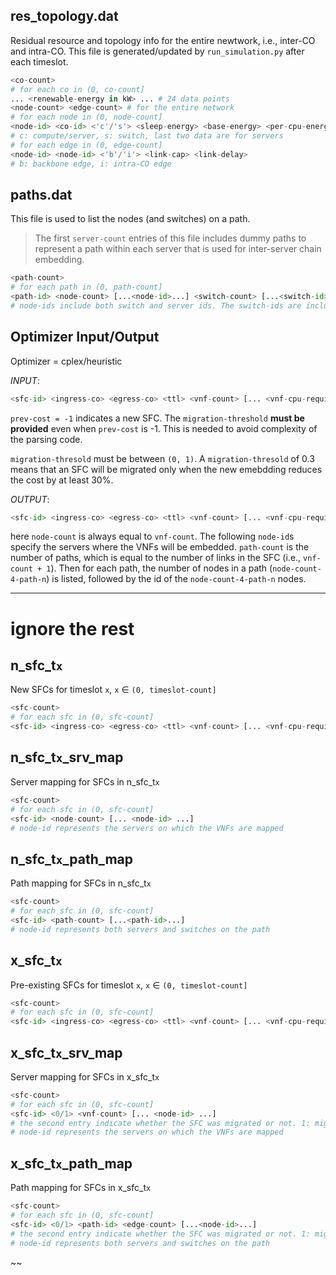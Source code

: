 ## res_topology.dat

Residual resource and topology info for the entire newtwork, i.e., inter-CO and intra-CO. This file is generated/updated by `run_simulation.py` after each timeslot.

```python
<co-count>
# for each co in (0, co-count]
... <renewable-energy in kW> ... # 24 data points
<node-count> <edge-count> # for the entire network
# for each node in (0, node-count]
<node-id> <co-id> <'c'/'s'> <sleep-energy> <base-energy> <per-cpu-energy> <cpu-count>
# c: compute/server, s: switch, last two data are for servers
# for each edge in (0, edge-count]
<node-id> <node-id> <'b'/'i'> <link-cap> <link-delay>
# b: backbone edge, i: intra-CO edge
```

## paths.dat

This file is used to list the nodes (and switches) on a path.

> The first `server-count` entries of this file includes dummy paths to represent a path within each server that is used for inter-server chain embedding.

```python
<path-count>
# for each path in (0, path-count]
<path-id> <node-count> [...<node-id>...] <switch-count> [...<switch-id>...]
# node-ids include both switch and server ids. The switch-ids are included again to simplify data processing.
```

## Optimizer Input/Output

Optimizer = cplex/heuristic

*INPUT*:
````python
<sfc-id> <ingress-co> <egress-co> <ttl> <vnf-count> [... <vnf-cpu-requirement> ...] <bandwidth> <max-delay> <prev-cost> <migration-threshold>
````

`prev-cost = -1` indicates a new SFC. The `migration-threshold` **must be provided** even when `prev-cost` is -1. This is needed to avoid complexity of the parsing code.

`migration-thresold` must be between `(0, 1)`. A `migration-thresold` of 0.3 means that an SFC will be migrated only when the new emebdding reduces the cost by at least 30%.

*OUTPUT*:
````python
<sfc-id> <ingress-co> <egress-co> <ttl> <vnf-count> [... <vnf-cpu-requirement> ...] <bandwidth> <max-delay> <cost> <node-count> [...<node-id>...] <path-count> [...<node-count-4-path-1> [...<node-id>...]...]
````
here `node-count` is always equal to `vnf-count`. The following `node-id`s specify the servers where the VNFs will be embedded. `path-count` is the number of paths, which is equal to the number of links in the SFC (i.e., `vnf-count + 1`). Then for each path, the number of nodes in a path (`node-count-4-path-n`) is listed, followed by the id of the `node-count-4-path-n` nodes.

---
# ignore the rest
## n_sfc_t`x`

New SFCs for timeslot `x`, `x` $\in$ `(0, timeslot-count]`

```python
<sfc-count>
# for each sfc in (0, sfc-count]
<sfc-id> <ingress-co> <egress-co> <ttl> <vnf-count> [... <vnf-cpu-requirement> ...] <bandwidth> <max-delay>
```

## n_sfc_t`x`_srv_map

Server mapping for SFCs in n_sfc_t`x`

```python
<sfc-count>
# for each sfc in (0, sfc-count]
<sfc-id> <node-count> [... <node-id> ...]
# node-id represents the servers on which the VNFs are mapped
```

## n_sfc_t`x`_path_map

Path mapping for SFCs in n_sfc_t`x`

```python
<sfc-count>
# for each sfc in (0, sfc-count]
<sfc-id> <path-count> [...<path-id>...]
# node-id represents both servers and switches on the path
```

## x_sfc_t`x`

Pre-existing SFCs for timeslot `x`, `x` $\in$ `(0, timeslot-count]`

```python
<sfc-count>
# for each sfc in (0, sfc-count]
<sfc-id> <ingress-co> <egress-co> <ttl> <vnf-count> [... <vnf-cpu-requirement> ...] <bandwidth> <max-delay>
```

## x_sfc_t`x`_srv_map

Server mapping for SFCs in x_sfc_t`x`

```python
<sfc-count>
# for each sfc in (0, sfc-count]
<sfc-id> <0/1> <vnf-count> [... <node-id> ...]
# the second entry indicate whether the SFC was migrated or not. 1: migrated, 0: not migrated
# node-id represents the servers on which the VNFs are mapped
```

## x_sfc_t`x`_path_map

Path mapping for SFCs in x_sfc_t`x`

```python
<sfc-count>
# for each sfc in (0, sfc-count]
<sfc-id> <0/1> <path-id> <edge-count> [...<node-id>...]
# the second entry indicate whether the SFC was migrated or not. 1: migrated, 0: not migrated
# node-id represents both servers and switches on the path
```
~~
